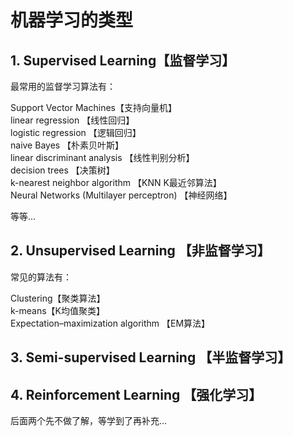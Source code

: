 # 机器学习的类型

## 1. Supervised Learning【监督学习】

最常用的监督学习算法有：  

Support Vector Machines【支持向量机】  
linear regression 【线性回归】  
logistic regression 【逻辑回归】  
naive Bayes 【朴素贝叶斯】  
linear discriminant analysis 【线性判别分析】  
decision trees 【决策树】  
k-nearest neighbor algorithm 【KNN K最近邻算法】   
Neural Networks (Multilayer perceptron) 【神经网络】  

等等...

## 2. Unsupervised Learning 【非监督学习】

常见的算法有：

Clustering【聚类算法】  
k-means【K均值聚类】  
Expectation–maximization algorithm 【EM算法】

## 3. Semi-supervised Learning 【半监督学习】

## 4. Reinforcement Learning 【强化学习】

后面两个先不做了解，等学到了再补充...